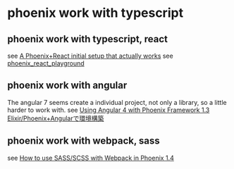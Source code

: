 # phoenix work with typescript

## phoenix work with typescript, react
see [A Phoenix+React initial setup that actually works](https://medium.com/@resir014/a-phoenix-react-initial-setup-that-actually-works-c943e48f1e9e)
see [phoenix_react_playground](https://github.com/resir014/phoenix_react_playground)

## phoenix work with angular
The angular 7 seems create a individual project, not only a library, so a little harder to work with.
see [Using Angular 4 with Phoenix Framework 1.3](http://blog.dtengeri.com/2017/10/phoenix-angular.html)
[Elixir/Phoenix+Angularで環境構築](https://qiita.com/tamanugi/items/d3e00937f1ee0bd49770)

## phoenix work with webpack, sass
see [How to use SASS/SCSS with Webpack in Phoenix 1.4](https://andrewtimberlake.com/blog/2018/06/how-to-use-sass-scss-with-webpack-in-phoenix-1-4)
